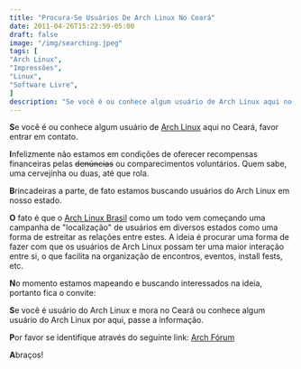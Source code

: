 ```yaml
---
title: "Procura-Se Usuários De Arch Linux No Ceará"
date: 2011-04-26T15:22:59-05:00
draft: false
image: "/img/searching.jpeg"
tags: [
"Arch Linux",
"Impressões",
"Linux",
"Software Livre",
]
description: "Se você é ou conhece algum usuário de Arch Linux aqui no Ceará, favor entrar em contato."
---
```

**S**e você é ou conhece algum usuário de <a href="https://archlinux.org/" target="_blank">Arch Linux</a> aqui no Ceará, favor entrar em contato.

**I**nfelizmente não estamos em condições de oferecer recompensas financeiras pelas <del>denúncias</del> ou comparecimentos voluntários. Quem sabe, uma cervejinha ou duas, até que rola.

**B**rincadeiras a parte, de fato estamos buscando usuários do Arch Linux em nosso estado.

**O** fato é que o <a href="https://archlinux-br.org" target="_blank">Arch Linux Brasil</a> como um todo vem começando uma campanha de "localização" de usuários em diversos estados como uma forma de estreitar as relações entre estes. A ideia é procurar uma forma de fazer com que os usuários de Arch Linux possam ter uma maior interação entre si, o que facilita na organização de encontros, eventos, install fests, etc.

**N**o momento estamos mapeando e buscando interessados na ideia, portanto fica o convite:

**S**e você é usuário do Arch Linux e mora no Ceará ou conhece algum usuário do Arch Linux por aqui, passe a informação.

**P**or favor se identifique através do seguinte link: <a href="https://forum.archlinux-br.org/viewforum.php?id=20" target="_blank">Arch Fórum</a>

**A**braços!
